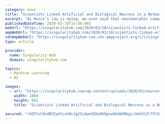 ```yaml
---
category: news
title: "Scientists Linked Artificial and Biological Neurons in a Network—and Amazingly, It Worked"
excerpt: "As Moore’s law is dying, we even said that neuromorphic computing is one path towards the future of extremely powerful, low energy consumption artificial neural network-based computing—in hardware—that could in theory better link up with the brain. Because the chips “speak” the brain’s language, in theory they could become ..."
publishedDateTime: 2020-03-10T14:00:00Z
webUrl: "https://singularityhub.com/2020/03/10/scientists-linked-artificial-and-biological-neurons-in-a-network-and-amazingly-it-worked/"
ampWebUrl: "https://singularityhub.com/2020/03/10/scientists-linked-artificial-and-biological-neurons-in-a-network-and-amazingly-it-worked/amp/"
cdnAmpWebUrl: "https://singularityhub-com.cdn.ampproject.org/c/s/singularityhub.com/2020/03/10/scientists-linked-artificial-and-biological-neurons-in-a-network-and-amazingly-it-worked/amp/"
type: article

provider:
  name: Singularity Hub
  domain: singularityhub.com

topics:
  - Machine Learning
  - AI

images:
  - url: "https://singularityhub.com/wp-content/uploads/2020/03/neurons-582054_1280.jpg"
    width: 1068
    height: 601
    title: "Scientists Linked Artificial and Biological Neurons in a Network—and Amazingly, It Worked"

secured: "+HZYYvC9ndBVIp4tLnU8cJg2CLHweSE8a9K9g+w9bSWVMkgc/UmV5Cdl7FCZwYnge5iOZw4U+GrAUyIGO/5i1zKvfOmZR952G+AEtUnkhUA0+DikwhO/jUBnxeWlsbjJS6wvwBI59kJjEGc7j6mpzj8vgXudg/opKxLla2dDvdKyUGek6vo09P3seijq+Q8tNCbOr4PrBCIjOX5M3pS6E7YUc6gEarTaRur0vINX4aD1j2vIHRHM/quMYqkTrlbKPgXPFXpLlUDS5hdbVMhnRdkHu2BniZoGOY3OdDV1C3/xUD2O8N+hxHyHtlrPh8ES;VxnZsfZ07EHHHhxRMu7uZg=="
---
```


